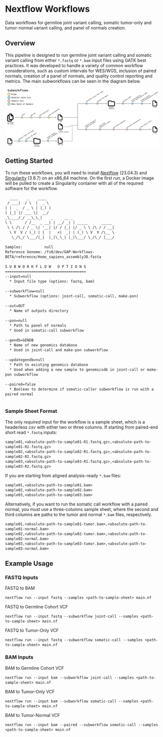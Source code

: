 # Nextflow Workflows

Data workflows for germline joint variant calling, somatic tumor-only and tumor-normal variant calling, and panel of normals creation.

## Overview

This pipeline is designed to run germline joint variant calling and somatic variant calling from either `*.fastq` or `*.bam` input files using GATK best practices.
It was developed to handle a variety of common workflow considerations, such as custom intervals for WES/WGS, inclusion of paired normals, creation of a panel of
normals, and quality control reporting and metrics. The main subworkflows can be seen in the diagram below.

![diagram](./workflow-diagram.png)

## Getting Started

To run these workflows, you will need to install [Nextflow](https://github.com/nextflow-io/nextflow) (23.04.3) and [Singularity](https://github.com/sylabs/singularity) (3.8.7)
on an x86_64 machine. On the first run, a Docker image will be pulled to create a Singularity container with all of the required software for the workflow.

```text
  ____    _    ____                               
 / ___|  / \  |  _ \                              
| |  _  / _ \ | |_) |                             
| |_| |/ ___ \|  __/                              
_\____/_/ __\_\_|    _     __ _                   
\ \      / /__  _ __| | __/ _| | _____      _____ 
 \ \ /\ / / _ \| '__| |/ / |_| |/ _ \ \ /\ / / __|
  \ V  V / (_) | |  |   <|  _| | (_) \ V  V /\__ \
   \_/\_/ \___/|_|  |_|\_\_| |_|\___/ \_/\_/ |___/

Samples:          null
Reference Genome: /fs0/dev/GAP-Workflows-BETA/reference/Homo_sapiens_assembly38.fasta

S U B W O R K F L O W   O P T I O N S
=====================================
--input=null
  * Input file type (options: fastq, bam)

--subworkflow=null
  * Subworkflow (options: joint-call, somatic-call, make-pon)

--out=OUT
  * Name of outputs directory

--pon=null
  * Path to panel of normals
  * Used in somatic-call subworkflow

--gendb=GENDB
  * Name of new genomics database
  * Used in joint-call and make-pon subworkflow

--updategendb=null
  * Path to existing genomics database
  * Used when adding a new sample to genomicsdb in joint-call or make-pon subworkflow

--paired=false
  * Boolean to determine if somatic-caller subworkflow is run with a paired normal


```

### Sample Sheet Format

The only *required* input for the workflow is a sample sheet, which is a headerless *csv* with either two or three columns. If starting from paired-end short read `*.fastq` inputs:

```text
sample01,<absolute-path-to-sample01-R1.fastq.gz>,<absolute-path-to-sample01-R2.fastq.gz>
sample02,<absolute-path-to-sample02-R1.fastq.gz>,<absolute-path-to-sample02-R2.fastq.gz>
sample03,<absolute-path-to-sample03-R1.fastq.gz>,<absolute-path-to-sample03-R2.fastq.gz>
```

If you are starting from aligned analysis-ready `*.bam` files:

```text
sample01,<absolute-path-to-sample01.bam>
sample02,<absolute-path-to-sample02.bam>
sample03,<absolute-path-to-sample03.bam>
```

Alternatively, if you want to run the somatic call workflow with a paired normal, you must use a three-columns sample sheet, where the second and third columns are paths to the 
tumor and normal `*.bam` files, respectively.

```text
sample01,<absolute-path-to-sample01-tumor.bam>,<absolute-path-to-sample01-normal.bam>
sample02,<absolute-path-to-sample02-tumor.bam>,<absolute-path-to-sample02-normal.bam>
sample03,<absolute-path-to-sample03-tumor.bam>,<absolute-path-to-sample03-normal.bam>
```

## Example Usage

### FASTQ Inputs

FASTQ to BAM

```text
nextflow run --input fastq --samples <path-to-sample-sheet> main.nf
```

FASTQ to Germline Cohort VCF

```text
nextflow run --input fastq --subworkflow joint-call --samples <path-to-sample-sheet> main.nf
```

FASTQ to Tumor-Only VCF

```text
nextflow run --input fastq --subworkflow somatic-call --samples <path-to-sample-sheet> main.nf
```

### BAM Inputs

BAM to Germline Cohort VCF

```text
nextflow run --input bam --subworkflow joint-call --samples <path-to-sample-sheet> main.nf
```

BAM to Tumor-Only VCF

```text
nextflow run --input bam --subworkflow somatic-call --samples <path-to-sample-sheet> main.nf
```

BAM to Tumor-Normal VCF

```text
nextflow run --input bam --paired --subworkflow somatic-call --samples <path-to-sample-sheet> main.nf
```

